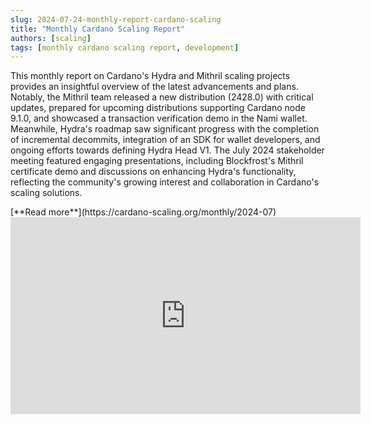 ```yaml
---
slug: 2024-07-24-monthly-report-cardano-scaling
title: "Monthly Cardano Scaling Report"
authors: [scaling]
tags: [monthly cardano scaling report, development]
---
```


This monthly report on Cardano's Hydra and Mithril scaling projects provides an insightful overview of the latest advancements and plans. Notably, the Mithril team released a new distribution (2428.0) with critical updates, prepared for upcoming distributions supporting Cardano node 9.1.0, and showcased a transaction verification demo in the Nami wallet. Meanwhile, Hydra's roadmap saw significant progress with the completion of incremental decommits, integration of an SDK for wallet developers, and ongoing efforts towards defining Hydra Head V1. The July 2024 stakeholder meeting featured engaging presentations, including Blockfrost's Mithril certificate demo and discussions on enhancing Hydra's functionality, reflecting the community's growing interest and collaboration in Cardano's scaling solutions.

<div style={{ textAlign: 'right' }}>
 [**Read more**](https://cardano-scaling.org/monthly/2024-07) 
</div>

<iframe width="560" height="315" src="https://www.youtube-nocookie.com/embed/8gy2JV02TuY?si=5ph1gE5ISre328RP" title="YouTube video player" frameborder="0" allow="accelerometer; autoplay; clipboard-write; encrypted-media; gyroscope; picture-in-picture; web-share" referrerpolicy="strict-origin-when-cross-origin" allowfullscreen></iframe>